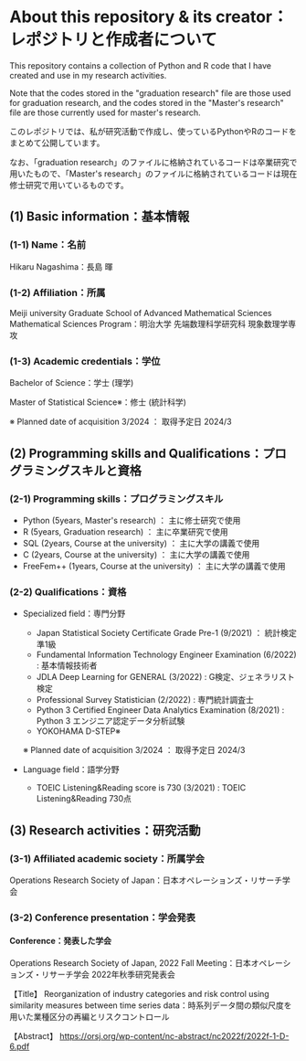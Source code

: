# About this repository & its creator：レポジトリと作成者について

This repository contains a collection of Python and R code that I have created and use in my research activities.

Note that the codes stored in the "graduation research" file are those used for graduation research, and the codes stored in the "Master's research" file are those currently used for master's research.

このレポジトリでは、私が研究活動で作成し、使っているPythonやRのコードをまとめて公開しています。

なお、「graduation research」のファイルに格納されているコードは卒業研究で用いたもので、「Master's research」のファイルに格納されているコードは現在修士研究で用いているものです。

## (1) Basic information：基本情報
### (1-1) Name：名前
Hikaru Nagashima：長島 暉

### (1-2) Affiliation：所属
Meiji university Graduate School of Advanced Mathematical Sciences Mathematical Sciences Program：明治大学 先端数理科学研究科 現象数理学専攻

### (1-3) Academic credentials：学位
Bachelor of Science：学士 (理学)

Master of Statistical Science※：修士 (統計科学)

※ Planned date of acquisition 3/2024 ： 取得予定日 2024/3

## (2) Programming skills and Qualifications：プログラミングスキルと資格
### (2-1) Programming skills：プログラミングスキル
- Python (5years, Master's research) ： 主に修士研究で使用
- R (5years, Graduation research) ： 主に卒業研究で使用
- SQL (2years, Course at the university) ： 主に大学の講義で使用
- C (2years, Course at the university) ： 主に大学の講義で使用
- FreeFem++ (1years, Course at the university) ： 主に大学の講義で使用

### (2-2) Qualifications：資格
- Specialized field：専門分野
  - Japan Statistical Society Certificate Grade Pre-1 (9/2021) ： 統計検定準1級
  - Fundamental Information Technology Engineer Examination (6/2022) : 基本情報技術者
  - JDLA Deep Learning for GENERAL (3/2022) : G検定、ジェネラリスト検定
  - Professional Survey Statistician (2/2022) : 専門統計調査士
  - Python 3 Certified Engineer Data Analytics Examination (8/2021) : Python 3 エンジニア認定データ分析試験
  - YOKOHAMA D-STEP※
  
  ※ Planned date of acquisition 3/2024 ： 取得予定日 2024/3
 
- Language field：語学分野
  - TOEIC Listening&Reading score is 730 (3/2021) : TOEIC Listening&Reading 730点

## (3) Research activities：研究活動
### (3-1) Affiliated academic society：所属学会
Operations Research Society of Japan：日本オペレーションズ・リサーチ学会

### (3-2) Conference presentation：学会発表
#### Conference：発表した学会
Operations Research Society of Japan, 2022 Fall Meeting：日本オペレーションズ・リサーチ学会 2022年秋季研究発表会

  【Title】
  Reorganization of industry categories and risk control using similarity measures between time series data：時系列データ間の類似尺度を用いた業種区分の再編とリスクコントロール

  【Abstract】
  https://orsj.org/wp-content/nc-abstract/nc2022f/2022f-1-D-6.pdf

